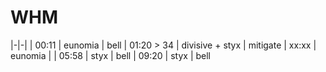 # WHM
|-|-|
| 00:11 | eunomia               | bell
| 01:20 > 34 | divisive + styx  | mitigate
| xx:xx | eunomia  | 
| 05:58 | styx     | bell
| 09:20 | styx     | bell
